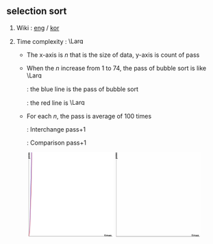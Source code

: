 ## selection sort 

1. Wiki : [eng](https://en.wikipedia.org/wiki/Selection_sort) / [kor](https://ko.wikipedia.org/wiki/%EC%84%A0%ED%83%9D_%EC%A0%95%EB%A0%AC)

2. Time complexity : <img src="https://latex.codecogs.com/svg.latex?\Large&space;O(n^2)" title="\Large O(n^2)" width=40 height=15 />

    - The x-axis is *n* that is the size of data, y-axis is count of pass

    - When the *n* increase from 1 to 74, the pass of bubble sort is like <img src="https://latex.codecogs.com/svg.latex?\Large&space;0.37n^2" title="\Large 0.37n^2" width=40 height=15 />
    
      : the blue line is the pass of bubble sort
      
      : the red line is <img src="https://latex.codecogs.com/svg.latex?\Large&space;0.37n^2" title="\Large 0.37n^2" width=40 height=15 />
    
    - For each *n*, the pass is average of 100 times
    
      : Interchange pass+1
      
      : Comparison pass+1

<p align="center">
  <img src="https://github.com/SangA-Lee/ALGORITHM/blob/main/Sort/selection/selection.jpg" title="bubble.jpg" width=200 height=200/>
  <img src="https://github.com/SangA-Lee/ALGORITHM/blob/main/Sort/selection/selection.gif" title="bubble.gif" width=200 height=200/>
</p>
